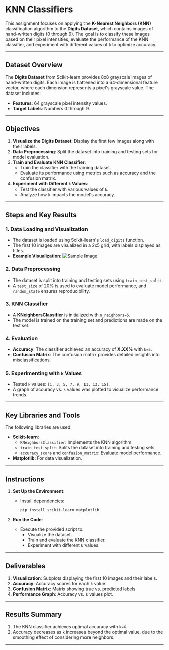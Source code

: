 # KNN Classifiers

This assignment focuses on applying the **K-Nearest Neighbors (KNN)** classification algorithm to the **Digits Dataset**, which contains images of hand-written digits (0 through 9). The goal is to classify these images based on their pixel intensities, evaluate the performance of the KNN classifier, and experiment with different values of `k` to optimize accuracy.

---

## Dataset Overview

The **Digits Dataset** from Scikit-learn provides 8x8 grayscale images of hand-written digits. Each image is flattened into a 64-dimensional feature vector, where each dimension represents a pixel's grayscale value. The dataset includes:
- **Features**: 64 grayscale pixel intensity values.
- **Target Labels**: Numbers 0 through 9.

---

## Objectives

1. **Visualize the Digits Dataset**: Display the first few images along with their labels.
2. **Data Preprocessing**: Split the dataset into training and testing sets for model evaluation.
3. **Train and Evaluate KNN Classifier**:
   - Train the classifier with the training dataset.
   - Evaluate its performance using metrics such as accuracy and the confusion matrix.
4. **Experiment with Different `k` Values**:
   - Test the classifier with various values of `k`.
   - Analyze how `k` impacts the model's accuracy.

---

## Steps and Key Results

### 1. Data Loading and Visualization
- The dataset is loaded using Scikit-learn's `load_digits` function.
- The first 10 images are visualized in a 2x5 grid, with labels displayed as titles.
- **Example Visualization**:
  ![Sample Image](example.png)

### 2. Data Preprocessing
- The dataset is split into training and testing sets using `train_test_split`.
- A `test_size` of 20% is used to evaluate model performance, and `random_state` ensures reproducibility.

### 3. KNN Classifier
- A **KNeighborsClassifier** is initialized with `n_neighbors=5`.
- The model is trained on the training set and predictions are made on the test set.

### 4. Evaluation
- **Accuracy**: The classifier achieved an accuracy of **X.XX%** with `k=5`.
- **Confusion Matrix**: The confusion matrix provides detailed insights into misclassifications.

### 5. Experimenting with `k` Values
- Tested `k` values: `[1, 3, 5, 7, 9, 11, 13, 15]`.
- A graph of accuracy vs. `k` values was plotted to visualize performance trends.

---

## Key Libraries and Tools

The following libraries are used:
- **Scikit-learn**:
  - `KNeighborsClassifier`: Implements the KNN algorithm.
  - `train_test_split`: Splits the dataset into training and testing sets.
  - `accuracy_score` and `confusion_matrix`: Evaluate model performance.
- **Matplotlib**: For data visualization.

---

## Instructions

1. **Set Up the Environment**:
   - Install dependencies:
     ```bash
     pip install scikit-learn matplotlib
     ```

2. **Run the Code**:
   - Execute the provided script to:
     - Visualize the dataset.
     - Train and evaluate the KNN classifier.
     - Experiment with different `k` values.

---

## Deliverables

1. **Visualization**: Subplots displaying the first 10 images and their labels.
2. **Accuracy**: Accuracy scores for each `k` value.
3. **Confusion Matrix**: Matrix showing true vs. predicted labels.
4. **Performance Graph**: Accuracy vs. `k` values plot.

---

## Results Summary

1. The KNN classifier achieves optimal accuracy with `k=X`.
2. Accuracy decreases as `k` increases beyond the optimal value, due to the smoothing effect of considering more neighbors.

---
